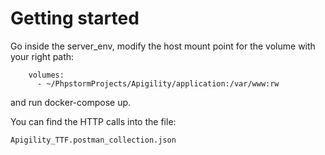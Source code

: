 # Getting started
Go inside the server_env,
modify the host mount point for the volume with your right path:
```
    volumes:
      - ~/PhpstormProjects/Apigility/application:/var/www:rw
```

and run docker-compose up.

You can find the HTTP calls into the file:
```
Apigility_TTF.postman_collection.json
```